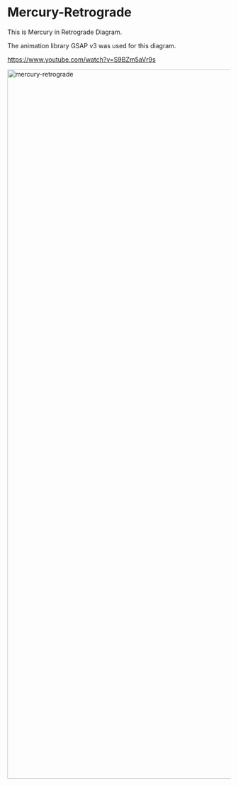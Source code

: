 # Mercury-Retrograde

This is Mercury in Retrograde Diagram.

The animation library GSAP v3 was used for this diagram. 

https://www.youtube.com/watch?v=S9BZm5aVr9s

<img width="1600" alt="mercury-retrograde" src="https://user-images.githubusercontent.com/69886851/173347206-5ab8d90a-6c03-46b5-8895-558e65ad8d81.png">
